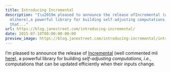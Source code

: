 ```yaml
---
title: Introducing Incremental
description: "I\u2019m pleased to announce the release ofIncremental (wellcommented
  mlihere),a powerful library for building self-adjusting computations, i.e.,computations
  that..."
url: https://blog.janestreet.com/introducing-incremental/
date: 2015-07-18T00:00:00-00:00
preview_image: https://blog.janestreet.com/introducing-incremental/introducing_incremental.png
---
```


<p>I’m pleased to announce the release of
<a href="https://github.com/janestreet/incremental">Incremental</a> (well
commented mli
<a href="https://github.com/janestreet/incremental/blob/master/src/incremental_intf.ml">here</a>),
a powerful library for building <em>self-adjusting computations</em>, <em>i.e.</em>,
computations that can be updated efficiently when their inputs change.</p>
